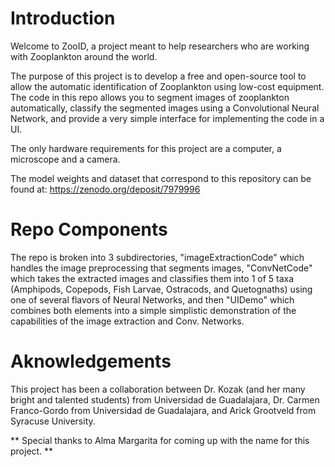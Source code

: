 # Introduction

Welcome to ZooID, a project meant to help researchers who are working with Zooplankton around the world. 

The purpose of this project is to develop a free and open-source tool to allow the automatic identification of Zooplankton using low-cost equipment. The code in this repo allows you to segment images of zooplankton automatically, classify the segmented images using a Convolutional Neural Network, and provide a very simple interface for implementing the code in a UI. 

The only hardware requirements for this project are a computer, a microscope and a camera.

The model weights and dataset that correspond to this repository can be found at: https://zenodo.org/deposit/7979996

# Repo Components

The repo is broken into 3 subdirectories, "imageExtractionCode" which handles the image preprocessing that segments images, "ConvNetCode" which takes the extracted images and classifies them into 1 of 5 taxa (Amphipods, Copepods, Fish Larvae, Ostracods, and Quetognaths) using one of several flavors of Neural Networks, and then "UIDemo" which combines both elements into a simple simplistic demonstration of the capabilities of the image extraction and Conv. Networks. 


# Aknowledgements

This project has been a collaboration between Dr. Kozak (and her many bright and talented students) from Universidad de Guadalajara, Dr. Carmen Franco-Gordo from Universidad de Guadalajara, and Arick Grootveld from Syracuse University. 


** Special thanks to Alma Margarita for coming up with the name for this project. **
